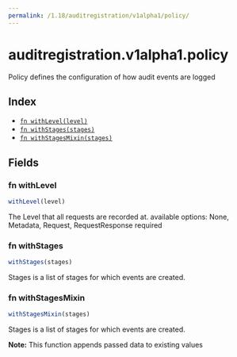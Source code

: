 ```yaml
---
permalink: /1.18/auditregistration/v1alpha1/policy/
---
```


# auditregistration.v1alpha1.policy

Policy defines the configuration of how audit events are logged

## Index

* [`fn withLevel(level)`](#fn-withlevel)
* [`fn withStages(stages)`](#fn-withstages)
* [`fn withStagesMixin(stages)`](#fn-withstagesmixin)

## Fields

### fn withLevel

```ts
withLevel(level)
```

The Level that all requests are recorded at. available options: None, Metadata, Request, RequestResponse required

### fn withStages

```ts
withStages(stages)
```

Stages is a list of stages for which events are created.

### fn withStagesMixin

```ts
withStagesMixin(stages)
```

Stages is a list of stages for which events are created.

**Note:** This function appends passed data to existing values